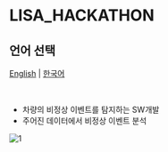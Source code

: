 # LISA_HACKATHON

## 언어 선택

[English](README.md) | [한국어](README_KR.md)

<br>

- 차량의 비정상 이벤트를 탐지하는 SW개발
- 주어진 데이터에서 비정상 이벤트 분석

![1](https://github.com/PCY00/LISA_HACKATHON/assets/46348321/2ae8c053-0f9f-4cef-89ea-a5a33499f827)
